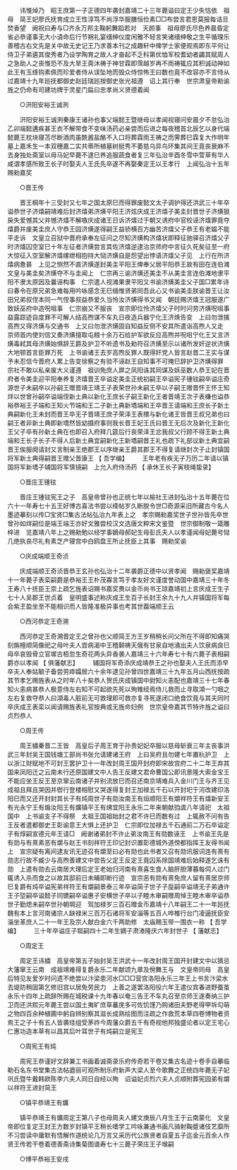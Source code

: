 <!-- { "loadSidebar": true } -->
　　讳惟焯乃　昭王庶第一子正德四年袭封嘉靖二十三年薨谥曰定王少失怙依　祖母　简王妃廖氏抚育成立王性淳笃不尚浮华服膳恒俭素□□布尝言君恩莫报每诘旦焚香望　阙祝曰寿与□齐永万邦主鞠躬舞蹈若对　天颜事　祖母廖氏尽色养晨昏定省必恭谨事无大小请命后行节朔礼宴缙绅仪度闲雅不轻言笑诸缙绅敬之生平循理乐善稽古右文先是关中故无史记王乃求善本刊之成趣轩中俾学士家便观焉即东平何让侍卫子弟遴其俊秀者乃设学陶育之故人才奋起不乏科第优恤军校耆幼者蠲其赋周人之急助人之丧惟恐不及大旱王斋沐祷于神甘霖即霈越岁再不雨祷辄应其积诚动神如此王有玉绦钩素佩而珍爱者侍从误坠地而毁众侍惊怖王曰数也竟不改容亦不言侍从过嘉靖十九年廵抚都御史赵廷瑞廵按御史张光祖遵　诏上其行奉　世宗肃皇帝勑谕旌之仍命有司建坊牌于灵星门扁曰忠孝尚义贤德着闻 

　　○汧阳安裕王诚洌 

　　汧阳安裕王诚洌秦康王诸孙也事父端懿王暨继母以孝闻视寝问安晨夕不怠弘治乙卯端懿遘疾甚王衣不解带食不变味汤药必亲尝而后进之每夜稽首北辰乞以身代端懿薨王枕块寝苫尽断酒肉虽酰酱盐酪不入口将葬霖雨王祷之而霁葬巳霖复大作明年墓上嘉禾生一本双穗嘉二实共蒂所植墓树挺秀不萎慈乌异鸟环集其间王竟丧衰麻不去身独处斋室以毋马妃早薨不逮巳养追服蔬食者复三年弘治辛酉冬雪中萱草有华人咸谓孝感所致王长子时娶夫人王氏先卒遂不再娶秦定王以王孝行　上闻弘治十五年　赐勑嘉奖 

　　○晋王传 

　　晋王棡年十三受封又七年之国太原巳而得罪废懿文太子调护得还洪武三十年卒谥恭世子济熺嗣靖难后封济熺弟济熿平阳王济炫庆成王济熺子美圭封晋世子济熿狠戾失爱憾其父并憾济熺不解嗾庆成诸王日诉济熺过于朝又诱府中官校诬济熺罪竟夺熺爵并废美圭庶人守恭王园济熿遂得嗣王益骄横百方幽苦济熺父子恭王有老媪不能平走诉　文皇立召狱中晋府承奉左征问之尽知济熿构济熺状即释征驰驿召济熺父子时济熺囚空室巳十年左征者济熿尝言其佐济熺逆逮治京师府中言征久死矣征至一府大惊征入空室解济熺缧绁相抱持大恸济熿自是怨望出悖语济熺父子见　上行在所济熺病惫甚　上见之恻然不直济熿遂封美圭平阳王俾奉父居平阳恭王故有田在连伯滩　文皇与美圭矣济熿夺不与圭闻上　仁宗再三谕济熿还美圭不从美圭言连伯滩地隶平阳不隶太原因及曩诬构事　仁宗遣人视滩果隶平阳又书谕济熿美圭父子国□累年诗曰春令在原兄弟急难每用吟咏感念无巳缅惟贤弟同吾此心又书谕美圭朕谕晋王让汝田兄弟叔侄本同一气侄事叔益恭爱久当怜汝济熿得书又闻　朝廷赐济熺王冠服遂广致妖巫府中造呪咀事　仁宗崩又不服丧　宣宗即位怜济熺父子时时问劳济熿呪咀事益露踪迹自度罪不可解人结高煦谋不车丸日夜造兵器宁化王济焕告变　上曰勿泄擒高煦又得济熿与交通书　上又曰勿泄济熿固自知益反侧不安其所遣诣高煦人又走　京师首内使刘信又奏济熿擅取屯粮十余万石给护军欲反应高煦并呪咀宁化王又言济熿毒弒其母济熿始惧辞王爵及护卫不听遗书及勑符召济熿至示以诸所发奸逆状济熿大地顿首言臣罪万死　上书谕诸王去岁高煦反罪人既得奸党人皆言赵晋二王实与谋予未忍信今晋府人累上告变徐察之有验不诬赵王自知事不可掩巳辞护卫济熿得罪　宗社不敢以私亲废大义谨遵　祖训免庶人屏之凤阳诛其同谋及妖巫数人恭王妃在晋府者令美圭迎平阳奉养复济熺晋王卒谥定美圭正统初嗣王卒谥宪子锺铉嗣卒谥庄奇源世子未嗣卒以孙嗣王赠晋靖王靖王子表荣世孙未嗣王卒以子嗣王赠晋怀王怀王知烊以世曾孙嗣卒谥端侄新土典以新化王庶长子嗣王新化王者晋靖王次子表槏也谥恭裕恭裕王子端和王知火节端和王二子新土典新墧端和王卒晋王请端和王庶长子新土典嗣新化王未封而晋王卒无子晋靖王庶子荣泽王表檈与新化诸王皆晋王叔兄弟也曰嗣王者非新土典即新墧然皆幼摄府事则我长晋王妃王氏曰晋王无后次及新化王新化王父子卒有孙新土典在也即召入府拜几筵后行丧荣泽王忿我叔父行顾不得王新土典端和王长子长子不得人后新土典宜嗣新化王新墧嗣晋王礼也疏下礼部议新土典宜嗣晋王俟服阕请封又言制亲王绝郡王以序继亲王爵其郡王不得复请继封次子止封镇国将军新土典得嗣晋王赠父晋康王 
【 吾学编】 
　　王年老有疾无子万历二年请以镇国将军新墧子辅国将军慎镜嗣　上允入府侍汤药 【 承休王长子寅枝绳蛰录】 

　　○晋庄王锺铉 

　　晋庄王锺铉宪王之子　高皇帝曾孙也正统七年以榆社王进封弘治十五年薨在位六十一年寿七十五王好博古喜法书尝以绛帖岁久断脱令世□奇源采旧所藏古今名人墨迹摹刻以传□宝贤□集古法帖弘治九年表上之　孝宗赐勑嘉奖世子世孙皆先卒世曾孙如烊嗣位是端王端王亦好文雅尝校汉文选唐文粹宋文鉴暨　世宗御制敬一箴雕梓进　览嘉靖八年上之赐勑勉以经学事嫡母郝妃生母彭氏夫人以孝谨闻母妃薨号恸几绝执丧尽礼有素芝产寝宫中白鸥盘王所止抚臣上其事　赐勑奖谕 

　　○庆成端顺王奇浈 

　　庆成端顺王奇浈晋恭王玄孙也弘治十二年袭爵正德中以贤孝闻　赐勑褒奖嘉靖十一年薨子表栾嗣爵是恭裕王王朴茂寡言笃于孝友好文谨度誉动国中嘉靖三十年冬王寿八十抚臣王崇上疏乞旌表诏赐书嘉奖赉以金币尚书王琼嘉靖初上言庆成王生子七十人吴郡王世贞着　皇明盛事述称庆成王生百子长封王余九十九人并镇国将军每会紫玊盈坐至不能相识而人皆隆准极异事也考其世葢端顺王云 

　　○西河恭定王奇溯 

　　西河恭定王奇溯晋定王之曾孙也父顺简王方王岁稍稍长问父所在不得即知痛哭刻旃檀顺简像祀之母叶夫人尝病渴中王稽颡祷天俄有甘泉自地涌出夫人饮泉病良巳母卒哀毁骨立官墀古栢忽生奇花两头异香袭人嘉靖三十六年寿七十有六薨子表相嗣爵亦以孝闻 
【 俱藩献志】 
　　辅国将军奇添庆成靖恭王之孙也娶夫人王氏而添早卒夫人奉姑毓子备尝劳瘁孀居六十余年逮见孙曾四世嘉靖三十九年五月山西抚按疏其节孝乞赐旌表从之时年八十矣恭人贺氏庆成镇国中尉知火恚配也嘉靖三十七年春知火恚病甚恭人极意侍左右知不可起欲先死以殉雉经焉侍儿救而止寻取澒一勺咽之左右复救夺恭人曰澒毒人脏前无可救理即可救亦复寻死遂闭口绝食饮竟与其夫同时卒庆成王表栾以闻请赐旌表礼官按典或无旌命妇例　世宗皇帝嘉其节特许旌之谥曰贞烈恭人 

　　○周王传 

　　周王橚秦晋二王皆　高皇后子周王育于孙贵妃妃卒服以慈母斩衰三年主丧事洪武三年封吴王国钱塘工部尚书张允请建诸王府　上曰吴府且勿建七年置杭护卫　上以浙江财赋地不可封王罢护卫十一年改封周王国开封府即宋故宫府二十二年王弃其国来凤阳迁之云南未行还原国建文中人告王反建文君命曹国公即讯景隆大索金宝王不能应坐王反王至京窜云南诸子并别流放巳而召还南京靖难兵入金川门王与齐王见　成祖且拜且哭因并辔行登楼相慰又哭遂得复封王加禄五千石以开封圯于河改建印洛阳巳而又还开封封其长子有炖周世子有勋汝南王有烜顺阳王有爝祥符王有熺新安王有光永宁王有煽汝阳王有爌镇平王有炥宜阳王永乐二年来朝献驺虞八年请祀　太祖国中　上书谕支子不得祭　太祖王国祖始封之君不许巳而数有过　上辄赦不问有告王反者遣都御史王彰谕意王大惧上还护卫　仁宗即位加禄五千石通前二万石卒谥定子有焞嗣宣德元年王请□　阙谢诸弟封不许止弟汝南王有勋数诬王　上书谕王先是有勋与有熹素恶有爝与赵王书刻祥符王印记封识置彰德城外道傍都指挥王友得书闻上　宣宗疑有离间逮友讯无迹召有爝至曰必有勋也此书者又召有勋讯服词连有熹有勋志行故不臧少与高煦善建文中尝告父定王反定王竟囚系除国靖难后始释遂乞诛有勋　上遣有勋去云南居大理后定王老始归河南有熹喜生食人脑肝胆薄暮每伺人过门辄诱入杀而食之以故其邸前日未晡即断行迹　宣宗恶有勋有熹免庶人留有熹居京师巳复爵有炖卒谥宪弟祥符王有爝嗣景泰三年卒谥简子世子子垕嗣卒谥靖无子弟通许王子埅嗣卒谥懿子同镳嗣卒谥惠子安横世子卒以子睦木审嗣赠周悼王睦木审卒谥恭世子勤熄未嗣卒世孙朝堈迎　驾加禄岁三百石赠金币嘉靖十八年嗣王二十一年廵抚魏有本上言河南诸宗人缺禄米三百万石诸将军安淄等五百人哗椎行台门凌逼抚臣安淄坐革庶人二十一年王及宗人献白金六千两助修　太庙赐玉带一围衣一称 
【 吾学编】 
　　三十年卒谥庄子铤嗣四十二年生嫡子肃溙隆庆六年封世子 【 藩献志】 

　　○周定王 

　　周定王讳橚　高皇帝第五子始封吴王洪武十一年改封周王国开封建文中以猜忌大藩窜王云南　成祖靖难得复爵永乐二年献颂九章及佾舞王与　文皇帝同母　高皇后特见友爱岁时问遗不绝尝以汴梁患河水□□□营宫洛阳永乐三年王上书言汴梁水去堤防稍固第乞修旧宫以居免劳民力　上善之遂罢洛阳役六年王遣仪宾春进野蚕茧永乐十四年上疏辞所赐在城税课十九年春以奄三告王不车丸召至京师王遂奏纳三护卫而还洪熙元年薨王尝以国土夷旷庶草蕃庑多可佐饥馑乃购诸田夫野老得甲坼勾萌之物四百余种植圃中躬自辨别察其滋长成熟绘图而注疏之作救荒本草四卷博物者资焉王之子十有五人皆袭珪组受茅祚今周藩众爵五千有奇视他邦独盛论者以定王宅心仁惠功造本草有以昌其后叶耳世子有炖嗣立是宪王 

　　○周宪王有炖 

　　周宪王恭谨好文辞兼工书画着诚斋录乐府传奇若干卷又集古名迹十卷手自摹临勒石名东书堂集古法帖遒丽可观所制乐府新声大梁人至今歌舞之正统四年薨无子妃巩氏暨牛戴韩欧陈李六夫人同日自经以殉　诏谥妃贞烈六夫人贞顺附葬宪园弟有爝以祥符王进封简王 

　　○镇平恭靖王有爌 

　　镇平恭靖王有爌周定王第八子也母周夫人建文庚辰八月生王于云南蒙化　文皇帝即位复定王封王方数岁封镇平王稍长嗜学工吟咏兼通书画凡骑射鞠蹙诸伎艺靡所不习尝读中庸默有悟解作道统论几万言又采历代公族贤者自夏五子迄金元百余人作贤王传若干卷着德善斋诗集菊图谱寿七十三薨子荣庄王子堠嗣 

　　○博平恭裕王安戌 

